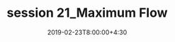 ---
type: lecture
date: 2019-02-23T8:00:00+4:30
title: session 21_Maximum Flow
slides: /static_files/presentations/DA_session21_chapter26CLRS.pdf
#notes: /static_files/presentations/lec.zip
#codes: /static_files/presentations/code.zip
#tldr: "Short text to discribe what this lecture is about."
#thumbnail: /static_files/presentations/lec.jpg
---